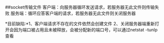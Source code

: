 ##socket传输文件
客户端：向服务器循环发送请求，若服务器无此文件则传输失败
服务端：循环应答客户端的请求，若服务器无此文件则关闭服务器

*目前缺陷:*1、客户端请求不存在的文件依然会创建文件
           2、关闭服务器端重新打开会因为端口被占用且未被释放，会被分配新的端口号，可以通过netstat -tunlp查看
